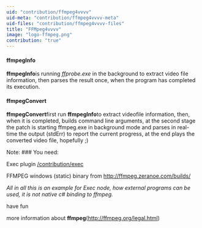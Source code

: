 ```yaml
---
uid: "contribution/ffmpeg4vvvv"
uid-meta: "contribution/ffmpeg4vvvv-meta"
uid-files: "contribution/ffmpeg4vvvv-files"
title: "FFMpeg4vvvv"
image: "logo-ffmpeg.png"
contribution: "true"
---
```


####  ffmpegInfo
**ffmpegInfo**is running *ffprobe.exe* in the background to extract video file information, then parses the result once, when the program has completed its execution.



####  ffmpegConvert
**ffmpegConvert**first run **ffmpegInfo**to extract videofile information, then, when it is completed, builds command line arguments, at the second stage the patch is starting ffmpeg.exe in background mode and parses in real-time the output (stdErr) to report the current progress, at the end plays the converted video file, hopefully ;)

<div class="box">
Note:
###  You need:
Exec plugin [/contribution/exec](/contribution/exec)  

FFMPEG windows (static) binary from <http://ffmpeg.zeranoe.com/builds/>

*All in all this is an example for Exec node, how external programs can be used, it is not native c# binding to ffmpeg.*

</div>




have fun 

more information about **ffmpeg**(http://ffmpeg.org/legal.html)